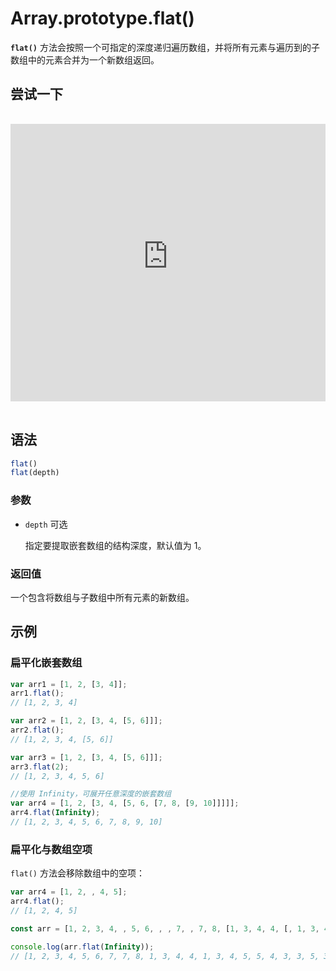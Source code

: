 # Array.prototype.flat()

**`flat()`** 方法会按照一个可指定的深度递归遍历数组，并将所有元素与遍历到的子数组中的元素合并为一个新数组返回。

## 尝试一下

<iframe class="interactive is-js-height" height="200" src="https://interactive-examples.mdn.mozilla.net/pages/js/array-flat.html" title="MDN Web Docs Interactive Example" loading="lazy" data-readystate="complete" style="box-sizing: border-box; border: 0px; max-width: 100%; width: 755px; background-color: var(--background-secondary); border-radius: var(--elem-radius); color: var(--text-primary); height: 444px; margin: 1rem 0px; padding: 0px;"></iframe>

## 语法

```js
flat()
flat(depth)
```

### 参数

- `depth` 可选

    指定要提取嵌套数组的结构深度，默认值为 1。

### 返回值

一个包含将数组与子数组中所有元素的新数组。

## 示例

### 扁平化嵌套数组

```js
var arr1 = [1, 2, [3, 4]];
arr1.flat();
// [1, 2, 3, 4]

var arr2 = [1, 2, [3, 4, [5, 6]]];
arr2.flat();
// [1, 2, 3, 4, [5, 6]]

var arr3 = [1, 2, [3, 4, [5, 6]]];
arr3.flat(2);
// [1, 2, 3, 4, 5, 6]

//使用 Infinity，可展开任意深度的嵌套数组
var arr4 = [1, 2, [3, 4, [5, 6, [7, 8, [9, 10]]]]];
arr4.flat(Infinity);
// [1, 2, 3, 4, 5, 6, 7, 8, 9, 10]
```

### 扁平化与数组空项

`flat()` 方法会移除数组中的空项：

```js
var arr4 = [1, 2, , 4, 5];
arr4.flat();
// [1, 2, 4, 5]
```

```js
const arr = [1, 2, 3, 4, , 5, 6, , , 7, , 7, 8, [1, 3, 4, 4, [, 1, 3, 4, 5, 5, 4, [3, 3, 5, 3, 4, [3, 4, 3, 4,]]]]];

console.log(arr.flat(Infinity));
// [1, 2, 3, 4, 5, 6, 7, 7, 8, 1, 3, 4, 4, 1, 3, 4, 5, 5, 4, 3, 3, 5, 3, 4, 3, 4, 3, 4]
```

